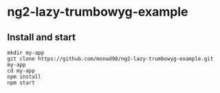 # ng2-lazy-trumbowyg-example

## Install and start
```
mkdir my-app
git clone https://github.com/monad98/ng2-lazy-trumbowyg-example.git my-app
cd my-app
npm install
npm start
```